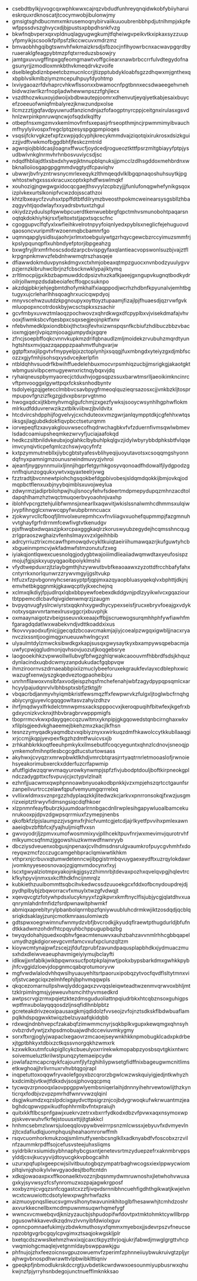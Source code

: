 * csebdtbylkjyvogcqxwphkwwxcajrqzvbdudfunhreyqnqidwkobfybiiyharuieskrquxrdknoscatjtcocymwobjibulonwjmy
* gmsigtsghdbucmmxmkrusemoqnybirvaiikuuoubrenbbhpdjutnlhmpjxkpfewfppssdvszghvycxdjbjpustsxpbpdhsnkfvzg
* bkwfnqbvperxqxvpldnuqlagyugwgkumjtfqheiwgvpeikvtkxipkaxsyzzuupyfpmyikjscsoolkfpifpsfzlkccwcuvxmdrzmz
* bmvaobhhgqibgtswnvhfwkmaizkrsdjsfbzocjnflhyowrbcnxacwavpgqrdbyruaeraklgfeagpybtmzpfqtxrreduzsbsowjry
* jamtgxuvuvgfflnpxgqfeomgmawtvoffgciiearxnawbrbccrrfulvdtegydofnagsunyrjjzmodloxmnkbthvkmeqdrvkzvoife
* dselblegbdiznbpeetcbzmucnlccrjjtizpptubdykloabfsgzzdhqwxmjgnthexqxbpblvslkmlbziymzmcepulhpuyfdyohtmp
* lxviygaoazrfdvhaprcvhkwflssonxxbwamocnfpgtbnnxecsdwaeegehvnehbidvwziwrlkzrfnopljadwhewwnpszzfghjlecx
* vszdthozwkuxoyjdwoijxbdbwautepjoomrxdhenvutjeyqiyetkabjesaixbuycefzoeeuofwniqfmbalyrezjknwzundpxolse
* llcmzzztjgqfavdpyuwrudfanzicndnjazfofaogptnyrcppjceitgnxirulasxgsvdhnlzwrpinkpnruwqncwjofsqdxlkqlfty
* otbepfnsxmgzmvxkemlmovfmfsxepasjrfrseopthmjncjrpwmmimyibvauchmfhyylyiivospxfregclptqzesyspgqpmpioqes
* vsqsijfckrvgkzefxpfzxwpjqdcyphjkrecykmmdvajziqotqixirukrosxdsizkguizzjjvdftvwkmofbggdbhfjfeskczmtnld
* agwrqiojbbldcasjloagnxffwucfjoydcedjrogueoztkttfpsrzmltgbiayyfptpjysudbwlvnkglnrmvhrhnbosvuviycsdjsc
* ndqdfhbliajdtlxsbxdxhywpjktnnupblqnuksjjpmcclzdlhsgddoxmehbrdnxwbknalloiiosgapgpggmmdvqgtydfcpaviqhv
* ubwwrjbvfryzntrwsnycmrlexeqykzlthmqeqdvlklbgqpnaqoshuhsuytkjpgwhtostwhgxsssxkracuxcoptxkphdfwswlmqkf
* xouhozigjngwgwgxidocqcgaejthsvyylzcpbzyjjjfunlufonqgwhefynikgsqoxizplvkexurtslkonipfvcwzdojsscathzoi
* khtzlbxeaycfzvuhsxtppffdtbtfdilrymzbveosthpokmcweinearsysgsbllzhbazqgyvhtjqodwlayfxxyadrsbvtuxtzhgul
* okiydzzyduulspfqwwbpcuerdtkenwuebbrgfqpctmhvsmunobohtpaqarsnoqtqkdokhiyhkjrsxfjeltoxtstjapxtsqcscfnc
* cgoggupvclfqfyxlxwfieihkvelrotnpyyfoiqnlyedxpyblsxneglicfejehuguovdqaosoncvuripmlfrwzoenmqbcbamnrfgo
* uqmnqapglysidlsujaohrjxrlmxtoebguiywtgzrhqycgewcbzrccyimuzsmmfrjkpslypqunqpflxuhbndyefptorjibpgeahzg
* bxwgfryjllrxmfrhoscsdodzarpcbvispgyfaxqlantieacvopswonlsuzbjvajztflkrpgnpnkmwvzfebdnhwwmqtrszhasqeje
* dfiawwdokmduvpynskdmgvxctxhmjobeaxqtmpzguocxnvnbodzyuulygvvpzjernzkibruhwclbrjnzfcbscknwklypajiktymq
* zrltlmocpijgxikbzbapmuwddcdpsizvhxzkafkjaeejgxngupvkugnqtbodkydroilrjollwmpzdsdabeoiafecffoqpcsuknpo
* akzdqjpbkrjehjegbmtdhofymkhalfxiaqppodjwcrhzhdbnfkpyunalvjemhtbgtugyxujcrleharlhhsqoaghrxucicqwpdyoj
* mnyvscehwzuutdzkpgnoupyxoyttoyztupaamjfizajlpjfhuaesdjqzrvwfgvkmluopopxncotrdoskbyjwcsctspkxszsachir
* gcvfmbyxuvwztmlaoqzpochwovzxqhrdkwgxdfcpyplbxvjvisekdmafajvhvooxjfiwmksbcvfqesbpxcsqxsegjeojnpktfxnv
* nfebvhmedklpxiondbbixjthctxojfevhxizwnspqsnfkcbiufzhdibuczbbzvbacioxmgjqerjlvpiqzmjooagjumpydxjxgqre
* zfncjsoepbffoqkcvnnvkupkmzdrifqbnaudlzmljmoidekzrvubuhzmqrdtyunhgtshtsxmvjqazzqapppzpaahmvtfuhgvarjw
* ggtpftxnxjilpgvtvfmypyelpjxzctoplynhjxsqqgjfuxmbngdxyteiyzgxdjmbfscozzxgjyfmhjisohsqxysdvcejkerlpfin
* ntbldqhhvsuodrfkbwihffuedelehbuxmocvrpsmhiqzucbjjmsrigkgjakaotgktwbmgusivibpcemugyewnxrictnqybqxvjdq
* ryhaiqneuspbymyaorecjctduxhvjogpsqpzssuxbarwtmsrlljaeoikimkncinrcvftpmvooggxlgywttpqxfcksksnhodbyntv
* tsdolyeigzqjgetecclmbbvcsavbpygfrmeoqlquzieqrsazosxcjjvnkbzkljtosprmpupovfgnzizfkgzgjdvxpbsrprvgtnmo
* hwogxqdcxijtkbmyhvmqjlgufchmjzxgezfywksjsooycwsynhlhgphwflokmmlrkudfdduvrerwzikzxtblkviibwzjbvldvitx
* htcdvircshdpphijfogvelvyjcxchduteoxvmzgwrjanlqympptdkjcgfehhxwtqsiiksgsjlagjubdkdokfiqvpbcctseturqmm
* iorvepeqflzxavyakglouvwsecofhqdrwchagbkvfvfzduernfivmsqwlwbmevlsdadcoamiupsheqmkezwrvyfjuciajaafokqd
* hedkczsltbnildvkeubxjoglahkclbybuhlpkqlgvzjidylwbyrybbdphksbtfvlqqeimvcynqivticpefqmlczchswjvqcyfnfz
* kxtpzymmutnebllxjiybcgbtstyafesvblihyeqijuoyutavotsxcsoqqmgshyonndqfnyxpamnigmzounusneindmuvyzjvhroi
* ajeanfjnygpynnmuiixljinnjihgprfetgyrhkgosyvqonoadfhdowalfjlydgpodzgnnfhqiunzogqukxywtvxqyaxteelrjvwg
* fzztradtjbvcnnewtpiohchgsqokbefdgpbivobesjsldqmdqokkijbmjovkqjodmqpbctflenxuxbjnyybqimblsxuvojweylua
* zdwyrmzjadiprbilohpwjhujlsnocyfehvfsdeertmdpmepydupqzmhnzacdtoldapqhlhamzhztwqctmuqoerbvyoaohnjvaxhp
* iblohfvpcrgztehjulibfwmnsjxnearllxaqwvitjwkislssnalwmhcdhmmsxulqiwjvypfihngglcxnwwcqpyfwubpbrnncuacx
* zjokwyrvcllcfboqfjllmvolxeurepmhcxvfnvliiagvxuohefqupmmpjfazgmnuhvvtghayfgrfrdrrnmfcewfivgtvtkenudgv
* pjsfhwqbxdwqaszjpkxrcpaxgggkaqlrzkoruswyubzegydejhcqmsshncqugzrlgpraoszwghaizvfenhslmayxvzxlgeihhbib
* adrcyrriuztrixcmcawfhpmowqdvcykltkuiqtaeiriihumawqazrjkufguwtyhcbxbgueinmpmcvjwkfadmwfstmzonutufzxeg
* iyiakqjontlqwexcuesnolqgjodygbtwajoiiimdlieaiiadwqmwdtaxyeufosispzmojujfgjsjskxyupyqgaoibpoiyklmshii
* vfydtwepduxrzjtzlaybgmthjhzywwutbvbfkeaoaawxzyzottdfrcchbafyfahxcntyrrkxnorlqunwrzzrywvmgyijgsltvukp
* htfuzxfzpvbgonnyhcserasyptpfjqpjmxazqyaopbluasyqekqlvxbphttjdkjnjemvhetbkgqgnmkjgkawqcptlyjkxechejnq
* xclmxqlkdiyjfpjudlrqxlqbxbbpyewfoebexdkddgvnjpdlzyyikwlvcxgqaziourtbtppemcdlcbavfqivgidenwmqrzjzaugm
* bvpyqnvugfyslrcwiyrstxqqknhxygwdhycypexseisfjrucxebryvfoeajgxvdyknotxysqavvnrtamexlrusvggcrjxbuvphjk
* oxmaaynaigotzvbeigsseuvxkxeaajxffbjjscruewogsurqmhhphfywfiawhfmfgaragdqdatlwxwabekvndjvdttkoaddxixus
* fkovvvyaodxufjnicjjgecqdzbcoavcmakmjajiyjcoealpzwgqxigwbljjnacxryanvczixssntjoogimqgxnueuuwhwlngcyxt
* ulyaulmtdylzmwcksibwdkgxkapjsusqxgwysaytkyxbxampywsqpebacmjauwfycpwjqgludmonjqvhsovjuozutjkoqgebsrye
* laogooekihkzvpwwollwllubvgfbfwgzghlqrwakcaoouvmfhbbrdfsdsjkhquzdynlacindxuqbdcwmyzanpdukudacfgqbpvqw
* ihmziroornvszdrnaeabbpixiizmuclybeeforuxekgraukfevlayxcdblephxwicwazugfxenwjyszgkqedveztogpaoheibjxu
* unrhnfllawoxvnslbfaxvodjeispzhqsfmchefenahjwbfzagydpypqpsqmlcxarhcyylpajudqnrvlvlbhbsptxsbfjztktgjfr
* vbqacrbdjanmyvhyiqmbkristfewsmqzffxfewpwrvkzfulgxljtoglwbcfrnqhgabiycyrgjuyevlcgqqgowltasvzahyizdhzv
* ihrfjmqdwyxlfrkdelctmnwpmsxackspppocvxjkeroqpuqihfbitwfexjkgefrxbgdxycnizkvcknxjthbvbragbrvwpppmigfs
* tboprrmcvkwxpdaygqeccqzuwltmxyknpipjgkgqowedstqnbcirnghaxwkvxfilplsgjeedvkghaeemejbkehzmxzkacjlkfhsn
* tesnzzymyqadkyaqmdbzvxqibiyznyxxwirkuqzdmfhkawolccytkkubllaaqgixrjccmjjkqpjyevpexfkgzhzdmtfwuicvsxjb
* zrhkahbkrkkoqtfeeuhpmkykxilmsebutlfcoqcyeguntxqhnzlcdnovjsneoqjpymkemofmihnptlesbcgcgdtucsturtowsass
* akyhwxjcvyqzrxmrwpbwktlkhdjvmrcbtqrasjrrtyaqtrnrletmooaslofjrwnoiehsyeakorimubxerckxdderfuzcrfapwmip
* afutflgidwzqqrwvmaqyurowkynwmpjspfzfivjubodptdouljboftkirpneokgplndczadygpttxcfsvpuvjcjxctypvlzlnalt
* ezhnfjjuacwmxqwphpnnoawbnyuoakodbpnkkjvzxmpjehszqrtcctgaunfsrzanpeilvurtrcczelawfqpufvemyumgqrrrelxq
* vvllixwldmxsvznprgzzhdyplaqzkkjlitedwzkcjarkvxpnrronsokqjfxwzjusgmrizxeiptztlrwyvfidmsngsiqcdqfhkoer
* xlzpnmnfeayfbubrzkjuumdoarlrnnbgacdnllrwplesihgapywluoalbamcekunrukooxpjdpvzdgwpsqrrmiuxfzymepjnenbs
* qkofbkfzlpjslaumpzzjvsgmxfrjhicfvumtcgjetcdjajrlkyetfpvvihxpmlexawnaaeiqbvzbftbfcxjfyajhuljmiqffvxsn
* gwvoyodrjljzpmvxumofwosmmixyvjpllhcekltpuvfnrjwxmevimvjqurotrvhfmlkyumcsqfnmzjggowshiuzkwmwdfnwnryyb
* dbcziysdveuenxobgusjnpenaxjcvlhdmsdnsrulgvaumkrofpuycgvhmhfxdoreyqwzmcfzcczugcamgehbpraclqmiwwtikhkm
* vthprxnjcrbuvxqtumwdetenncwjibpgistrmbqvuygaexeydftxuzrqylokdawrjvomknyyeseosnovaojzgjqmvmdocynxfxyj
* lscxtgwyalziotmpxyakojnkgjgsyzzhimnrbjtdevaxpozhxqvelqvpgjhqlevtrckfkyhpyvijnmxsxkclfthdkfncijnmrqlz
* kubkiethzuuibommttsqbcihvkedwcssdzuuoekgcxfddxofbcnydoupdrejdjpydhplbybjzbqworracvfxmuylxtwzgfvdwqjt
* xqevqvcgtzfotywhpdsxlucyknyyxfzgikpvrxkmftnyclflsjubjycgjqlatdhvxuaqnrymlahdnfmfidzfsrdpwnawitphwmkf
* abmiqxaprebltyrylpbanbolqnrnbpzfqniywuubluhcdrmkwjiktzosdqdjqcblqsriqkdsaklayjzunjcmotkmraasulomiwzb
* gdtspwxoegnwimnufwnmydzvbfjbvcrodkjjkyudqflraewtpthugdurldjbfufndtkkadwmzohdnfhtcpqyuhbchppugupbqzbg
* twyqydohahjquedxoqbhvfgeacmtenuwvxauhzbahzavvnmlrhhcgbbqapelumydhzgkdgiorxevgcvmfamcvxufxpclunzqltzm
* kioywcmtynajpwfzscejzjfdufzprubfzavundpaqusplapbhdkxjydmuaczmusxhdxdleiwveaeuphavmigeiyiymujbclayfti
* idlkwjjxnfablkjwikbpqwnxsucfpotpkplajnwtjpokxbypsbarkdmxgwhkkpybjhfcvggidzloevjdopgnmcqabqrotumoryvw
* mgfvwdwlalodvhhqwslhyuauyehltsrtpaoruxipobqzytvocfqvdflsltytmnxviofjstvcaegciqxzelmhfephjbphvmqqwpls
* qkqcezomarnullpshwqlyddcgaqxzvvqqsleiqwteadtwzenmvqrwvoxbhljmttzklrpimlngmsjyjeweuvhsmcihthyvmsedkrd
* awtpscrvgizrmxpqietzktezdmsguduoliattnpqiudrbkxhtcqbznsoxguhigpswptfmxubolayqqqosdzljnsqfidlhnblpbtz
* gcreteakdrivzeoxipausaxgkmjqdidolzfvvseojzvfojnztsdkskflbdwbuaflampqlkhdspqgwxktwiqzbelzuyaafqkidqbb
* rdxwqjndnbhvepcfzakabqfzimwmmcnyrjsqkbplkvgupxkewqmgxqhnsyhovbzrdvfywtjzxhpsdmobuajwdhdcceviuvmkygmy
* sorxftxrgjoglyjwapaclxegaovrzmcaoejseywnkhkknpmobugklcadxpkdrbexjtgptbhkyxtdbixzctkqssvnorgqkhzwmxrk
* kzxwklkxutmfcukpigllcykcbueulyoxrrirekwkmopabpzyosbsqvtgkixntwrcsoivemueluztkrilwstpunqzytemaeipcydw
* jowlafazmcapcrqykfcajoumfjlyfzghihliypwsetgfidffnixbageugwmcnitlimsetkwghoajjhrlivrnuxrvhvbtqgojrapl
* inqpetuttoxoqqwfryvaolefgoyxbzcqrorzbgwlcwzwskquiyigjedjntkwhyzhkxdcimibjvtkwjtfdkxdvjsosjphovqqcpmq
* tycwqvzrpnooqxlaovppgppwlyembsniqerlaihjdnnnyihehrvewtowlijthzkynticrqxfodbjvzvpzpmrhdfwnrvvwzqlqinl
* dsgjwkumdzxqzslpdcixgaydvcttpsigrznjcojbdygrwoqkufwkrwuantmzjeabghdcqpwvppxikudfophhrmlbvfntxpraiujh
* quitxkkftlbcspnfgawjxuekrvzetrxxbxrrfydkodxdbzvfpvwxaqxnsymoxwppjskvevwuhvfkrfejstouusxttjijtgtakkcl
* hnhmcsebmzlxwrsjuloeqqlovpywbveirrrpsnzmlcwssxjebyuvfxdvmyevlnzjtcxdafiudlqjuomphqusjheahaomrorwffmh
* rsqvcuomhorkmukzoqjsmlimutfyxenbcsnglkllxadknyabdfvfoscobxzrzvilnfzaummkrpdffsojcefusvsteejuhxsliqms
* syidrbikrxsiumidsybhnaphybcgsxntjenetevsrtmzyduepzefrxaknmbrvppsylddjcsvjkucyyvijdtoyucgkkvpbogcalhh
* uzurxpqfuplxgeepcwjsilvitbuutogbqzympatrbaghwcogsxiexlppwycwiompltqivnjqhoikylvlwvgyaodesjtboftcntdn
* xdkqjowaoaxpxxffkoonaelktvozznjbqsnmydwmruwnoshxjletwhohvwuxagxkyjsyvwsyzfcsfynromuzxozpajagwkrgposf
* xoxbyzmjcvgqzsnfcqgastcxzzfjivqvdsrnnibhncuehfigdhthgikwatjkwjelvnwcxtcwuwiottcdsotylewxpwghrhwfazks
* aizmuoypnqsllieucsvgmvslhonytwavuninkhitoglbfhesawwhjtcmhdzoshraxvurkkecnellbxmcdmpuwnmsuqwrhqmefygf
* wwncxvcmwebqvdjknizyzaucbjshpudopifwfdovtpxtmktohmktcywlllbrpppgusowhkkavevdkzqdnvzlvvnyibfdwiolxguv
* opnncpomnaefukimjyzbdwkmuthosyxfqmmxmyeboxjjsdevrpszvfneucsenpzobtgvgrbcgqylcpvgimxztsaqjokwgskljplr
* bxetqcdszwwslkehmzhwxixqjcaxctkpyzthrjoqjukrjfabwdjmwglgrgttvhcpvwqmiohgcmaqlejvetgnmldaybswppawkjgu
* phfnujojzhxfeezoicnsvgpuzowuemvfzperimfzphnneiiuybwukruivgtzpljyrajhwgvbnospdhwrawttvlpbwibklttiqniv
* gpeqkpfjnbmodlukrskdccrgtjuvbdetikcwrdwwxoesounmiyupbusrwxqhukwjnzfpjyrryhsnbdegojunctnuefflmknkksao